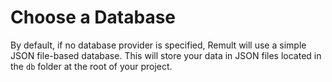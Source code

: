 # Choose a Database

By default, if no database provider is specified, Remult will use a simple JSON file-based database. This will store your data in JSON files located in the `db` folder at the root of your project.
